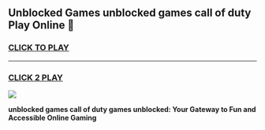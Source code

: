 
## Unblocked Games unblocked games call of duty Play Online 👋
<h3>
<a href="https://news.freeplayer.one?title=unblocked_games_call_of_duty&ref=17F">CLICK TO PLAY</a></h3>
<hr>

<h3>
<a href="https://news.freeplayer.one?title=unblocked_games_call_of_duty&ref=17F">CLICK 2 PLAY</a>
  
</h3>

<a href="https://news.freeplayer.one?title=unblocked_games_call_of_duty&ref=17F/"><img src="https://clearcache.store/games.png"></a>


**unblocked games call of duty games unblocked: Your Gateway to Fun and Accessible Online Gaming**
